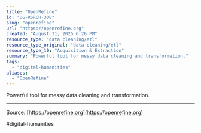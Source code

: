 ```yaml
---
title: "OpenRefine"
id: "DG-RSRCH-308"
slug: "openrefine"
url: "https://openrefine.org"
created: "August 31, 2025 6:26 PM"
resource_type: "data cleaning/etl"
resource_type_original: "data cleaning/etl"
resource_type_10: "Acquisition & Extraction"
summary: "Powerful tool for messy data cleaning and transformation."
tags:
  - "digital-humanities"
aliases:
  - "OpenRefine"
---
```


Powerful tool for messy data cleaning and transformation.

---

Source: [https://openrefine.org](https://openrefine.org)

#digital-humanities
